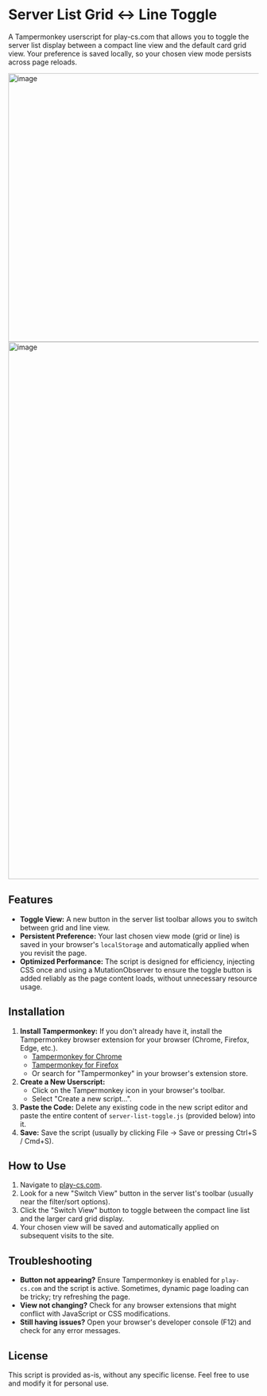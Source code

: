 # Server List Grid ↔ Line Toggle

A Tampermonkey userscript for play-cs.com that allows you to toggle the server list display between a compact line view and the default card grid view. Your preference is saved locally, so your chosen view mode persists across page reloads.

<img width="960" height="540" alt="image" src="https://github.com/user-attachments/assets/3b9af352-bbfe-48a6-b756-d50e30bb16fa" />

<img width="1920" height="1080" alt="image" src="https://github.com/user-attachments/assets/4dd42394-bd61-42cf-aa46-29969aea28dc" />


## Features

*   **Toggle View:** A new button in the server list toolbar allows you to switch between grid and line view.
*   **Persistent Preference:** Your last chosen view mode (grid or line) is saved in your browser's `localStorage` and automatically applied when you revisit the page.
*   **Optimized Performance:** The script is designed for efficiency, injecting CSS once and using a MutationObserver to ensure the toggle button is added reliably as the page content loads, without unnecessary resource usage.

## Installation

1.  **Install Tampermonkey:** If you don't already have it, install the Tampermonkey browser extension for your browser (Chrome, Firefox, Edge, etc.).
    *   [Tampermonkey for Chrome](https://chrome.google.com/webstore/detail/tampermonkey/dhdgffkkebhmkfjojejmpbldmpobfkfo)
    *   [Tampermonkey for Firefox](https://addons.mozilla.org/en-US/firefox/addon/tampermonkey/)
    *   Or search for "Tampermonkey" in your browser's extension store.
2.  **Create a New Userscript:**
    *   Click on the Tampermonkey icon in your browser's toolbar.
    *   Select "Create a new script...".
3.  **Paste the Code:** Delete any existing code in the new script editor and paste the entire content of `server-list-toggle.js` (provided below) into it.
4.  **Save:** Save the script (usually by clicking File -> Save or pressing Ctrl+S / Cmd+S).

## How to Use

1.  Navigate to [play-cs.com](https://play-cs.com/).
2.  Look for a new "Switch View" button in the server list's toolbar (usually near the filter/sort options).
3.  Click the "Switch View" button to toggle between the compact line list and the larger card grid display.
4.  Your chosen view will be saved and automatically applied on subsequent visits to the site.

## Troubleshooting

*   **Button not appearing?** Ensure Tampermonkey is enabled for `play-cs.com` and the script is active. Sometimes, dynamic page loading can be tricky; try refreshing the page.
*   **View not changing?** Check for any browser extensions that might conflict with JavaScript or CSS modifications.
*   **Still having issues?** Open your browser's developer console (F12) and check for any error messages.

## License

This script is provided as-is, without any specific license. Feel free to use and modify it for personal use.
```
